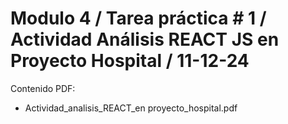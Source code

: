 # Modulo 4 / Tarea práctica # 1 / Actividad Análisis REACT JS en Proyecto Hospital / 11-12-24

Contenido PDF:

* Actividad_analisis_REACT_en proyecto_hospital.pdf